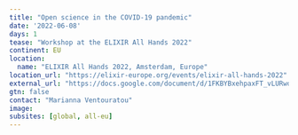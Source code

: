 ```yaml
---
title: "Open science in the COVID-19 pandemic"
date: '2022-06-08'
days: 1
tease: "Workshop at the ELIXIR All Hands 2022"
continent: EU
location:
  name: "ELIXIR All Hands 2022, Amsterdam, Europe"
location_url: "https://elixir-europe.org/events/elixir-all-hands-2022"
external_url: "https://docs.google.com/document/d/1FKBYBxehpaxFT_vLURwq5TbyQjxI4sYiSKeULT0ioso/edit"
gtn: false
contact: "Marianna Ventouratou"
image:
subsites: [global, all-eu]
---
```

